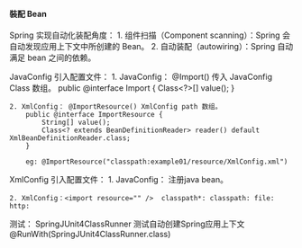 #### 裝配 Bean
Spring 实现自动化装配角度：
    1. 组件扫描（Component scanning）：Spring 会自动发现应用上下文中所创建的 Bean。
    2. 自动装配（autowiring）：Spring 自动满足 bean 之间的依赖。

JavaConfig 引入配置文件：
    1. JavaConfig： @Import() 传入 JavaConfig Class 数组。
       public @interface Import {
           Class<?>[] value();
       }
       
       
    2. XmlConfig： @ImportResource() XmlConfig path 数组。
        public @interface ImportResource {
            String[] value();
            Class<? extends BeanDefinitionReader> reader() default XmlBeanDefinitionReader.class;
        }
        
        eg: @ImportResource("classpath:example01/resource/XmlConfig.xml")
        
XmlConfig 引入配置文件：
    1. JavaConfig：<bean/> 注册java bean。
       
    2. XmlConfig：<import resource="" />  classpath*: classpath: file: http:



测试：
    SpringJUnit4ClassRunner 测试自动创建Spring应用上下文
    @RunWith(SpringJUnit4ClassRunner.class)